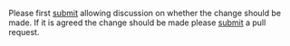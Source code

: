 Please first [submit](https://github.com/Raizlabs/android-template/issues) allowing discussion on whether the change should be made. If it is agreed the change should be made please [submit](https://github.com/Raizlabs/android-template/pulls) a pull request.
